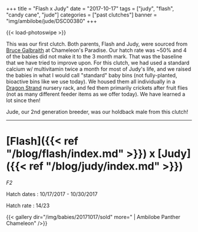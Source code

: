 +++
title = "Flash x Judy"
date = "2017-10-17"
tags = ["judy", "flash", "candy cane", "jude"]
categories = ["past clutches"]
banner = "img/ambilobe/jude/DSC00380"
+++

{{< load-photoswipe >}}

This was our first clutch. Both parents, Flash and Judy, were sourced from [Bruce Galbraith](http://www.chameleonparadise.net/contact/) at Chameleon's Paradise. Our hatch rate was ~50% and 4 of the babies did not make it to the 3 month mark. That was the baseline that we have tried to improve upon. For this clutch, we had used a standard calcium w/ multivitamin twice a month for most of Judy's life, and we raised the babies in what I would call "standard" baby bins (not fully-planted, bioactive bins like we use today). We housed them all individually in a [Dragon Strand](https://dragonstrand.com/) nursery rack, and fed them primarily crickets after fruit flies (not as many different feeder items as we offer today). We have learned a lot since then!

Jude, our 2nd generation breeder, was our holdback male from this clutch!

---

# [Flash]({{< ref "/blog/flash/index.md" >}}) x [Judy]({{< ref "/blog/judy/index.md" >}})
*F2*

Hatch dates
: 10/17/2017 - 10/30/2017

Hatch rate
: 14/23

{{< gallery dir="/img/babies/20171017/sold" more=" | Ambilobe Panther Chameleon" />}}